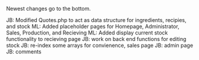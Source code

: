 Newest changes go to the bottom.


JB: Modified Quotes.php to act as data structure for ingredients, recipies, and stock
ML: Added placeholder pages for Homepage, Administrator, Sales, Production, and Recieving
ML: Added display current stock functionality to recieving page
JB: work on back end functions for editing stock
JB: re-index some arrays for convienence, sales page
JB: admin page
JB: comments